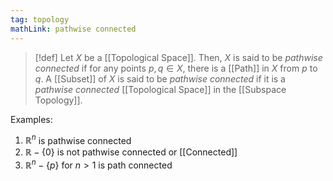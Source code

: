 ```yaml
---
tag: topology
mathLink: pathwise connected
---
```

>[!def]
>Let $X$ be a [[Topological Space]]. Then, $X$ is said to be *pathwise connected* if for any points $p,q\in X$, there is a [[Path]] in $X$ from $p$ to $q$. A [[Subset]] of $X$ is said to be *pathwise connected* if it is a *pathwise connected* [[Topological Space]] in the [[Subspace Topology]].

Examples:
1. $\mathbb{R}^{n}$ is pathwise connected
2. $\mathbb{R}-\{0\}$ is not pathwise connected or [[Connected]]
3. $\mathbb{R}^{n}-\{p\}$ for $n>1$ is path connected